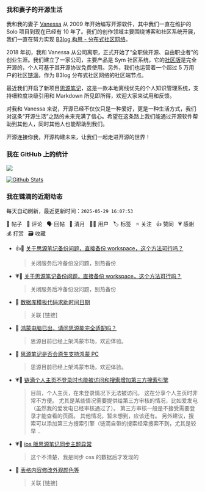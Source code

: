 ### 我和妻子的开源生活

我和我的妻子 [Vanessa](https://github.com/Vanessa219) 从 2009 年开始编写开源软件，其中我们一直在维护的 Solo 项目到现在已经有 10 年了。我们的创作领域主要围绕博客和社区系统开展，我们一直在努力实现 [B3log 构思 - 分布式社区网络](https://ld246.com/article/1546941897596)。

2018 年初，我和 Vanessa 从公司离职，正式开始了“全职做开源、自由职业者”的创业生涯。我们建立了一家公司，主要产品是 Sym 社区系统，它的[社区版](https://github.com/88250/symphony)是完全开源的，个人可基于其开源协议免费使用。另外，我们也运营着一个超过 5 万用户的社区[链滴](https://ld246.com)，作为 B3log 分布式社区网络的社区端节点。

最近我们开启了新项目[思源笔记](https://github.com/siyuan-note/siyuan)，这是一款本地离线优先的个人知识管理系统，支持细粒度块级引用和 Markdown 所见即所得，欢迎大家来试用和反馈。

对我和 Vanessa 来说，开源已经不仅仅只是一种爱好，更是一种生活方式，我们对这条“开源生活”之路的未来充满了信心。希望在这条路上我们能通过开源软件帮助到其他人，同时其他人也能帮助到我们。

开源连接你我，开源构建未来，让我们一起走进开源的世界！

### 我在 GitHub 上的统计

<a title="Hits" target="_blank" href="https://github.com/88250/88250"><img src="https://hits.b3log.org/88250/88250.svg"></a>

[![Github Stats](https://github-readme-stats.vercel.app/api?username=88250&theme=tokyonight&show_icons=true)](https://github.com/88250)

<!--events start -->

### 我在链滴的近期动态

每天自动刷新，最近更新时间：`2025-05-29 16:07:53`

📝 帖子 &nbsp; 💬 评论 &nbsp; 🗣 回帖 &nbsp; 🌙 清月 &nbsp; 👨‍💻 用户 &nbsp; 🏷️ 标签 &nbsp; ⭐️ 关注 &nbsp; 👍 赞同 &nbsp; 💗 感谢 &nbsp; 💰 打赏 &nbsp; 🗃 收藏

* 👍💬 [关于思源笔记备份问题，直接备份 workspace，这个方法可行吗？](https://ld246.com/article/1748436072388/comment/1748439684693#comments)

  > 关闭服务后冷备份没问题，别热备份
* 💗💬 [关于思源笔记备份问题，直接备份 workspace，这个方法可行吗？](https://ld246.com/article/1748436072388/comment/1748439684693#comments)

  > 关闭服务后冷备份没问题，别热备份
* 💬 [数据库模板代码求助时间日期](https://ld246.com/article/1748180540107/comment/1748425186702#comments)

  > 关联 [链接]
* 💬 [鸿蒙电脑已出，请问思源能完全适配吗？](https://ld246.com/article/1747646668810/comment/1748419905807#comments)

  > 思源目前已经上架鸿蒙市场，欢迎体验。
* 💬 [思源笔记是否会原生支持鸿蒙 PC](https://ld246.com/article/1747213244781/comment/1748419893763#comments)

  > 思源目前已经上架鸿蒙市场，欢迎体验。
* 💗📝 [链滴个人主页不登录时也能被访问和搜索增加第三方搜索引擎](https://ld246.com/article/1748412153574)

  > 目前，个人主页，在未登录情况下无法被访问。 这在分享个人主页时非常不方便。 尤其是某些情况需要提供给第三方审核的情况，比如爱发电（虽然我的爱发电已经审核通过了）。 第三方审核一般是不接受需要登录才能查看的页面。 其他情况，暂未想到，应该还有。 另外建议，搜索可以添加第三方搜索引擎（链滴自带的搜索经常搜索不到，尤其是较早 ..
* 💗💬 [ios 版思源笔记同步主题异常](https://ld246.com/article/1748347981011/comment/1748408387477#comments)

  > 这个不清楚，我是同步 oss 的数据后才发现的
* 💬 [表格内容修改外观颜色等](https://ld246.com/article/1748389580768/comment/1748405414853#comments)

  > 关联 [链接]


<!--events end -->
